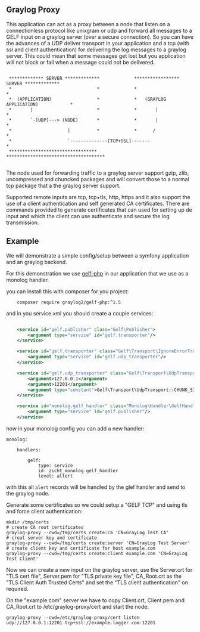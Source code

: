 ## Graylog Proxy

This application can act as a proxy between a node that listen on a
connectionless protocol like unixgram or udp and forward all messages to
a GELF input on a graylog server (over a secure connection). So you can
have the advances of a UDP deliver transport in your application and a
tcp (with ssl and client authentication) for delivering the log messages
to a graylog server. This could mean that some messages get lost but
you application will not block or fail when a message could not be
delivered.


```text

 ************* SERVER *************             ***************** SERVER *************
 *                                *             *                                    *
 *  (APPLICATION)                 *             *   (GRAYLOG APPLICATION)            *
 *       |                        *             *       |                            *
 *       `-[UDP]---> (NODE)       *             *       |                            *
 *                     |          *             *      /                             *
 *                     `--------------[TCP+SSL]-------                               *
 *********************************               *************************************


```

The node used for forwarding traffic to a graylog server support gzip,
zlib, uncompressed and chuncked packages and will convert those to a
normal tcp package that a the graylog server support.

Supported remote inputs are tcp, tcp+tls, http, https and  it also
support the use of a client authentication and self generated CA
certificates. There are commands provided to generate certificates that
can used for setting up de input and which the client can use
authenticate and secure the log transmission.

## Example

We will demonstrate a simple config/setup between a symfony application
and an graylog backend.

For this demonstration we use [gelf-php](https://packagist.org/packages/graylog2/gelf-php) in our application that we use as a monolog handler.

you can install this with composer for you project:

```shell
    composer require graylog2/gelf-php:^1.5
```

and in you service.xml you should create a couple services:

```xml

    <service id="gelf.publisher" class="Gelf\Publisher">
        <argument type="service" id="gelf.transporter"/>
    </service>

    <service id="gelf.transporter" class="Gelf\Transport\IgnoreErrorTransportWrapper">
        <argument type="service" id="gelf.udp_transporter"/>
    </service>

    <service id="gelf.udp_transporter" class="Gelf\Transport\UdpTransport">
        <argument>127.0.0.1</argument>
        <argument>12201</argument>
        <argument type="constant">Gelf\Transport\UdpTransport::CHUNK_SIZE_LAN</argument>
    </service>

    <service id="monolog.gelf_handler" class="Monolog\Handler\GelfHandler">
        <argument type="service" id="gelf.publisher"/>
    </service>

```

now in your monolog config you can add a new handler:

```
monolog:

    handlers:

        gelf:
            type: service
            id: zicht_monolog.gelf_handler
            level: allert
```

with this all `alert` records will be handled by the glef handler and send
to the graylog node.


Generate some certificates so we could setup a "GELF TCP" and using tls
and force client authentication:

```
mkdir /tmp/certs
# create CA root certificates
graylog-proxy --cwd=/tmp/certs create:ca 'CN=GrayLog Test CA'
# creat server key and certificate
graylog-proxy --cwd=/tmp/certs create:server 'CN=GrayLog Test Server'
# create client key and certificate for host example.com
graylog-proxy --cwd=/tmp/certs create:client example.com 'CN=GrayLog Test Client'
```

Now we can create a new input on the graylog server, use the Server.crt
for "TLS cert file", Server.pem for "TLS private key file", CA_Root.crt
as the "TLS Client Auth Trusted Certs" and set the
"TLS client authentication" on required.

On the "example.com" server we have to copy Client.crt, Client.pem and
CA_Root.crt to /etc/graylog-proxy/cert and start the node:

```
graylog-proxy --cwd=/etc/graylog-proxy/cert listen udp://127.0.0.1:12201 tcp+ssl://example.logger.com:12201
```